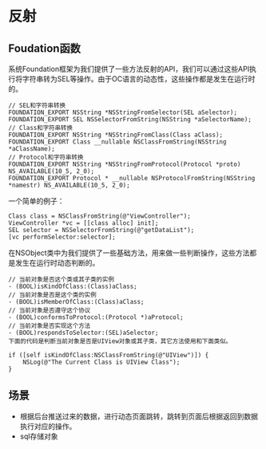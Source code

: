 # 反射
## Foudation函数
系统Foundation框架为我们提供了一些方法反射的API，我们可以通过这些API执行将字符串转为SEL等操作。由于OC语言的动态性，这些操作都是发生在运行时的。

```
// SEL和字符串转换
FOUNDATION_EXPORT NSString *NSStringFromSelector(SEL aSelector);
FOUNDATION_EXPORT SEL NSSelectorFromString(NSString *aSelectorName);
// Class和字符串转换
FOUNDATION_EXPORT NSString *NSStringFromClass(Class aClass);
FOUNDATION_EXPORT Class __nullable NSClassFromString(NSString *aClassName);
// Protocol和字符串转换
FOUNDATION_EXPORT NSString *NSStringFromProtocol(Protocol *proto) NS_AVAILABLE(10_5, 2_0);
FOUNDATION_EXPORT Protocol * __nullable NSProtocolFromString(NSString *namestr) NS_AVAILABLE(10_5, 2_0);
```
一个简单的例子：
```
Class class = NSClassFromString(@"ViewController");
ViewController *vc = [[class alloc] init];
SEL selector = NSSelectorFromString(@"getDataList");
[vc performSelector:selector];
```
在NSObject类中为我们提供了一些基础方法，用来做一些判断操作，这些方法都是发生在运行时动态判断的。

```
// 当前对象是否这个类或其子类的实例
- (BOOL)isKindOfClass:(Class)aClass;
// 当前对象是否是这个类的实例
- (BOOL)isMemberOfClass:(Class)aClass;
// 当前对象是否遵守这个协议
- (BOOL)conformsToProtocol:(Protocol *)aProtocol;
// 当前对象是否实现这个方法
- (BOOL)respondsToSelector:(SEL)aSelector;
下面的代码是判断当前对象是否是UIView对象或其子类，其它方法使用和下面类似。

if ([self isKindOfClass:NSClassFromString(@"UIView")]) {
    NSLog(@"The Current Class is UIView Class");
}
```
## 场景
* 根据后台推送过来的数据，进行动态页面跳转，跳转到页面后根据返回到数据执行对应的操作。
* sql存储对象  
